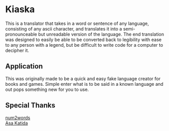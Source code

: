 # Kiaska

This is a translator that takes in a word or sentence of any language, consisting of any ascii character, and translates it into a semi-pronounceable but unreadable version of the language.  The end translation was designed to easily be able to be converted back to legibility with ease to any person with a legend, but be difficult to write code for a computer to decipher it.

## Application

This was originally made to be a quick and easy fake language creator for books and games.  Simple enter what is to be said in a known language and out pops something new for you to use.

## Special Thanks

[num2words](https://github.com/savoirfairelinux/num2words "Their GitHub repo")  
[Asa Katida](https://github.com/asakatida "Their GitHub")  
